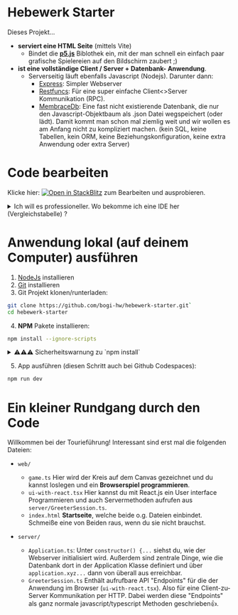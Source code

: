 # Hebewerk Starter

Dieses Projekt...
- **serviert eine HTML Seite** (mittels Vite)
    - Bindet die **[p5.js](https://p5js.org/)** Biblothek ein, mit der man schnell ein einfach paar grafische Spielereien auf den Bildschirm zaubert ;)
- **ist eine vollständige Client / Server + Datenbank- Anwendung**. 
  - Serverseitig läuft ebenfalls Javascript (Nodejs). Darunter dann:
    - [Express](https://expressjs.com/de/guide/routing.html): Simpler Webserver
    - [Restfuncs](https://github.com/bogeeee/restfuncs): Für eine super einfache Client<>Server Kommunikation (RPC).
    - [MembraceDb](https://github.com/bogeeee/membrace-db): Eine fast nicht existierende Datenbank, die nur den Javascript-Objektbaum als .json Datei wegspeichert (oder lädt). Damit kommt man schon mal ziemlig weit und wir wollen es am Anfang nicht zu kompliziert machen. (kein SQL, keine Tabellen, kein ORM, keine Beziehungskonfiguration, keine extra Anwendung oder extra Server) 

# Code bearbeiten

Klicke hier: [![Open in StackBlitz](https://developer.stackblitz.com/img/open_in_stackblitz.svg)](https://stackblitz.com/fork/github/bogi-hw/hebewerk-starter?title=Hebewerk%20Starter&file=web%2Fgame.ts) zum Bearbeiten und ausprobieren.

<details>
  <summary>Ich will es professioneller. Wo bekomme ich eine IDE her (Vergleichstabelle) ?</summary>

**Tl;dr:** Nimm am besten VS-Code (lokal).

| IDE                                  | Beschreibung | Läuft wo | Basiert auf | Ohne Account | Verpacken als Docker moglich | Schnell |   Kostenlos | Git integriert | Server debugging | browser debugging (im original Code) | Einstellungen und Plugins
| :---------------: | :-------------: | :--------------: | :--------------: | :--------------: | :--------------: | :--------------: | :--------------: | :--------------: | :--------------: | :--------------: | :--------------: |
[![Open in StackBlitz](https://developer.stackblitz.com/img/open_in_stackblitz.svg)](https://stackblitz.com/fork/github/bogi-hw/hebewerk-starter?title=Hebewerk%20Starter&file=web%2Fgame.ts) | Für die Ungeduldigen ([nur 1 Klick 👍](https://stackblitz.com/fork/github/bogi-hw/hebewerk-starter?title=Hebewerk%20Starter&file=web%2Fgame.ts)). | Vollständig im Browser (krank !!!) | VS-Code | ✅ | ❌ | ✅ | ✅ | ❌ | ❌ | ❌ | ❌
Visual Studio Code (lokal) **Empfohlen**|  Runterladen und lokal installieren (Vorteil, siehe unten). | Lokal | VS-Code | ✅ | <a title="Images für Linux bauen ist nur unter Linux möglich">❌*</a> | ✅ | ✅ | ✅ | ✅ | ✅ | ✅
Github Codespaces | Github account anlegen. Dannach klicke (hier) auf **&lt;&gt; Code** -> Codespaces. | In der Cloud | VS-Code | ❌ | ✅ | ❌ | ✅ | ✅ | ✅ | ❌ | ✅
Jetbrains Webstorm | Für die ultra Cracks. | Lokal | Jetbrains | ❌ | <a title="Images für Linux bauen ist nur unter Linux möglich">❌*</a> | ✅ | <a title="Ca. 10€/Monat">❌*</a> | ✅ | ✅ | ✅ | ✅

`*` = hover mich.

Vorteile bei Lokalen IDEs: Du siehst erst mal klarer, was ab geht in Sachen Server/Browser und hast eine bessere Kontrolle darüber. 
Dagegen kann die "IDE im Browser" Variante erst mal ziemlig overkill in der Vorstellung sein. _Erklärung: die IDE läuft im Browser, der dann wiederrum ein kleines Fenster hat, was einen Browser simuliert, welches zu dem simulierten Server deiner App im Browser (oder der Cloud) verbindet (plus dazu noch 'n Proxy dazwischen, der ein paar Sachen optimiert). Dazu ist es verwirrend, dass die Browser Devtools nun die IDE und deine Anwendung gleichzeitig debuggen._

Für Visual Studio Code sind folgende Plugins empfohlen: Eslint, Javascript booster, npm Intellisense, Gitlens (Achtung: Gitlens spamt dich ein bischen voll mit Kontextinfo. Kann man per Eintellungen bändigen).
</details>

# Anwendung lokal (auf deinem Computer) ausführen

1. [NodeJs](https://nodejs.org/en/download) installieren
2. [Git](https://git-scm.com/download/) installieren
3. Git Projekt klonen/runterladen:
````bash
git clone https://github.com/bogi-hw/hebewerk-starter.git`
cd hebewerk-starter
````

4. **NPM** Pakete installieren:
````bash
npm install --ignore-scripts
````
<details>
  <summary>⚠⚠⚠ Sicherheitswarnung zu `npm install`</summary>

`npm install` installiert eine Menge Pakete (Abhängigkeiten von Abhängikeiten von... . Da kommt dann ganz schön was zusammen). Bei diesem Projekt sind es aktuell grade 281 Pakete (siehst du im node_modules Ordner). Dies sind alles open-source Projekte, die zwar von vielen hunderttausenden Benutzern verwendet werden,
und die Öffentlichkeit hat hoffentlich ein gewisses Auge darauf, dass da kein Schadcode dabei ist. Aber letztlich steckt hinter jedem dieser Pakete dann doch ein random-guy aus dem Internet, dem das Vertrauen vorgeschossen wird.
Es wird daher von uns dringend empfohlen, Schutzmaßnahmen zu treffen, die leider auch etwas nervig sein können:
- Eine virtuelle Maschine nur für dieses Projekt zu benutzen. Z.B. mit virtualbox oder vmware player (der ist hoffentlich noch kostenlos).
- [Einen Dev-Server in einem Docker Container laufen zu lassen, in dem dieses Projekt ausgeführt wird](docker_dev_environment/README.md)

</details>

5. App ausführen (diesen Schritt auch bei Github Codespaces):
```bash
npm run dev
```

# Ein kleiner Rundgang durch den Code
Willkommen bei der Tourieführung! Interessant sind erst mal die folgenden Dateien:
- `web/`

    - `game.ts` Hier wird der Kreis auf dem Canvas gezeichnet und du kannst loslegen und ein **Browserspiel programmieren**.
    - `ui-with-react.tsx` Hier kannst du mit React.js ein User interface Programmieren und auch Servermethoden aufrufen aus `server/GreeterSession.ts`.
    - `index.html` **Startseite**, welche beide o.g. Dateien einbindet. Schmeiße eine von Beiden raus, wenn du sie nicht brauchst.
- `server/`
    - `Application.ts`: Unter `constructor() {...` siehst du, wie der Webserver initialisiert wird. Außerdem sind zentrale Dinge, wie die Datenbank dort in der Application Klasse definiert und über `application.xyz...` dann von überall aus erreichbar.
    - `GreeterSession.ts` Enthält aufrufbare API "Endpoints" für die der Anwendung im Browser (`ui-with-react.tsx`). Also für eine Client-zu-Server Kommunikation per HTTP. Dabei werden diese "Endpoints" als ganz normale javascript/typescript Methoden geschrieben👍.
